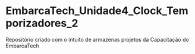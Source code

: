 # EmbarcaTech_Unidade4_Clock_Temporizadores_2
Repositório criado com o intuito de armazenas projetos da Capacitação do EmbarcaTech
